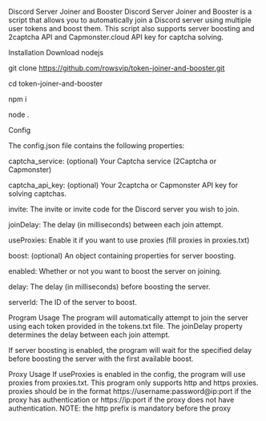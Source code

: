 Discord Server Joiner and Booster
Discord Server Joiner and Booster is a script that allows you to automatically join a Discord server using multiple user tokens and boost them. This script also supports server boosting and 2captcha API and Capmonster.cloud API key for captcha solving.

Installation
Download nodejs

git clone https://github.com/rowsvip/token-joiner-and-booster.git

cd token-joiner-and-booster

npm i

node .

Config

The config.json file contains the following properties:

captcha_service: (optional) Your Captcha service (2Captcha or Capmonster)

captcha_api_key: (optional) Your 2captcha or Capmonster API key for solving captchas.

invite: The invite or invite code for the Discord server you wish to join.

joinDelay: The delay (in milliseconds) between each join attempt.

useProxies: Enable it if you want to use proxies (fill proxies in proxies.txt)

boost: (optional) An object containing properties for server boosting.

enabled: Whether or not you want to boost the server on joining.

delay: The delay (in milliseconds) before boosting the server.

serverId: The ID of the server to boost.

Program Usage
The program will automatically attempt to join the server using each token provided in the tokens.txt file. The joinDelay property determines the delay between each join attempt.

If server boosting is enabled, the program will wait for the specified delay before boosting the server with the first available boost.

Proxy Usage
If useProxies is enabled in the config, the program will use proxies from proxies.txt. This program only supports http and https proxies. proxies should be in the format https://username:password@ip:port if the proxy has authentication or https://ip:port if the proxy does not have authentication. NOTE: the http prefix is mandatory before the proxy

